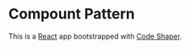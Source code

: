 # Compount Pattern

This is a [React](https://reactjs.org/) app bootstrapped with
[Code Shaper](https://code-shaper.dev).
